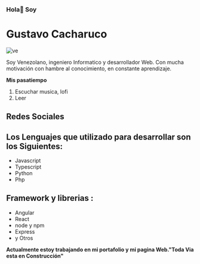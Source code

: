 ### Hola👋 Soy  
# Gustavo Cacharuco 
![ve](https://emojipedia-us.s3.dualstack.us-west-1.amazonaws.com/thumbs/120/apple/237/flag-for-venezuela_1f1fb-1f1ea.png)


Soy Venezolano, ingeniero Informatico y desarrollador Web.
Con mucha motivación con hambre al conocimiento, en constante aprendizaje.


**Mis pasatiempo**

1. Escuchar musica, lofi
2. Leer  

## Redes Sociales


## Los Lenguajes que utilizado para desarrollar son los Siguientes:
  * Javascript
  * Typescript
  * Python
  * Php
## Framework y librerias :

  * Angular
  * React
  * node y npm 
  * Express
  * y Otros

**Actualmente estoy trabajando en mi portafolio y mi pagina Web."Toda Via esta en Construcción"**
<!--
**Gztabo21/Gztabo21** is a ✨ _special_ ✨ repository because its `README.md` (this file) appears on your GitHub profile.

Here are some ideas to get you started:

- 🔭 I’m currently working on ...
- 🌱 I’m currently learning ...
- 👯 I’m looking to collaborate on ...
- 🤔 I’m looking for help with ...
- 💬 Ask me about ...
- 📫 How to reach me: ...
- 😄 Pronouns: ...
- ⚡ Fun fact: ...
-->
